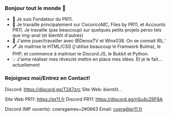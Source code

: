 ### Bonjour tout le monde 👋

- 💼 Je suis Fondateur du PR11.
- 🌱 Je travaille principalement sur CocoricoMC, Files by PR11, et Accounts PR11. Je travaille (pas beaucoup) sur quelques petits projets perso tels que img-anal (et bientôt d'autres)
- 🤝 J'aime jouer/travailler avec @DenoxTV et Winx038. On se connait IRL.'
- 🖊 Je maitrise le HTML/CSS (j'utilise beaucoup le Framwork Bulma), le PHP, et commence à maitriser le Discord.JS, le Bukkit et Python.
- 💡 J'aime réaliser mes rêves/et mettre en place mes idées. Et je le fait... actuellement

<h3>Rejoignez moi/Entrez en Contact!</h3>

Discord: https://discord.gg/T247zrc
Site Web: <i>bientôt...</i>

Site Web PR11: https://pr11.fr
Discord PR11: https://discord.gg/nSu4cZ6F8A

Discord (MP ouverts): coeragames+2#0663
Email: coera@pr11.fr
